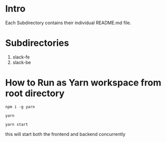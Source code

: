 # Intro

Each Subdirectory contains their individual README.md file.

# Subdirectories

1. slack-fe
2. slack-be

# How to Run as Yarn workspace from root directory

```
npm i -g yarn
```

```bashq
yarn
```

```bash
yarn start
```

this will start both the frontend and backend concurrently
